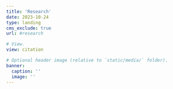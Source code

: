 ```yaml
---
title: 'Research'
date: 2023-10-24
type: landing
cms_exclude: true
url: #research

# View.
view: citation

# Optional header image (relative to `static/media/` folder).
banner:
  caption: ''
  image: ''
---
```

